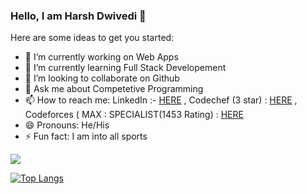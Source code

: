 ### Hello, I am Harsh Dwivedi 👋

Here are some ideas to get you started:

- 🔭 I’m currently working on Web Apps
- 🌱 I’m currently learning Full Stack Developement
- 👯 I’m looking to collaborate on Github
- 💬 Ask me about Competetive Programming
- 📫 How to reach me: LinkedIn :- [HERE](https://www.linkedin.com/in/harsh-dwivedi-18224b196/) , Codechef (3 star) : [HERE](https://www.codechef.com/users/hrxcr7) , Codeforces ( MAX : SPECIALIST(1453 Rating) : [HERE](https://codeforces.com/profile/hrxcr7)
- 😄 Pronouns: He/His
- ⚡ Fun fact: I am into all sports


<img src="https://github-readme-stats.vercel.app/api?username=HarshCodes-07&&show_icons=true&title_color=ffffff&icon_color=bb2acf&text_color=daf7dc&bg_color=151515" />

[![Top Langs](https://github-readme-stats.vercel.app/api/top-langs/?username=HarshCodes-07)](https://github.com/anuraghazra/github-readme-stats)

